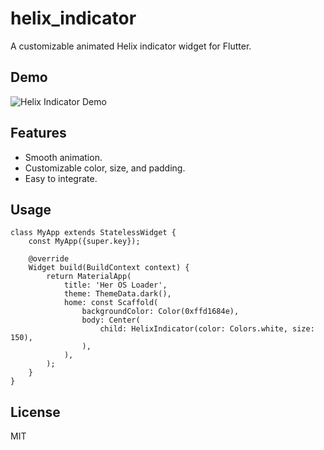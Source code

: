 # helix_indicator

A customizable animated Helix indicator widget for Flutter.

## Demo

![Helix Indicator Demo](https://github.com/StasKalishenko/helix_indicator/assets/helix_indicator.gif)

## Features

- Smooth animation.
- Customizable color, size, and padding.
- Easy to integrate.

## Usage

    class MyApp extends StatelessWidget {
    	const MyApp({super.key});

    	@override
    	Widget build(BuildContext context) {
    		return MaterialApp(
    			title: 'Her OS Loader',
    			theme: ThemeData.dark(),
    			home: const Scaffold(
    				backgroundColor: Color(0xffd1684e),
    				body: Center(
    					child: HelixIndicator(color: Colors.white, size: 150),
    				),
    			),
    		);
    	}
    }

## License

MIT
